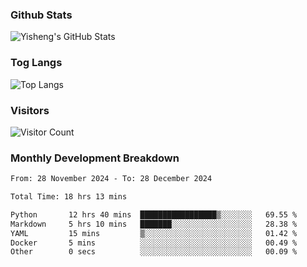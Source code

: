 ### Github Stats
![Yisheng's GitHub Stats](https://github-readme-stats-9qabuvhk1-gongyisheng.vercel.app/api?username=gongyisheng&count_private=true&show_icons=true)
### Tog Langs
![Top Langs](https://github-readme-stats-9qabuvhk1-gongyisheng.vercel.app/api/top-langs/?username=gongyisheng&layout=compact)
### Visitors
![Visitor Count](https://profile-counter.glitch.me/gongyisheng/count.svg)
### Monthly Development Breakdown
<!--START_SECTION:waka-->

```txt
From: 28 November 2024 - To: 28 December 2024

Total Time: 18 hrs 13 mins

Python       12 hrs 40 mins  █████████████████▒░░░░░░░   69.55 %
Markdown     5 hrs 10 mins   ███████░░░░░░░░░░░░░░░░░░   28.38 %
YAML         15 mins         ▒░░░░░░░░░░░░░░░░░░░░░░░░   01.42 %
Docker       5 mins          ░░░░░░░░░░░░░░░░░░░░░░░░░   00.49 %
Other        0 secs          ░░░░░░░░░░░░░░░░░░░░░░░░░   00.09 %
```

<!--END_SECTION:waka-->
